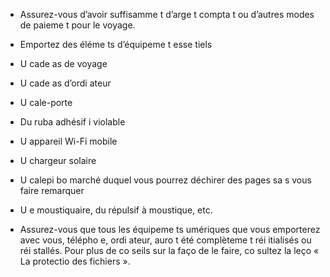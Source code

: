 [Title]: # (L’équipeme
t)
[Order]: # (5)

* Assurez-vous d’avoir suffisamme
t d’arge
t compta
t ou d’autres modes de paieme
t pour le voyage.
* Emportez des éléme
ts d’équipeme
t esse
tiels
* U
 cade
as de voyage
* U
 cade
as d’ordi
ateur
* U
 cale-porte
* Du ruba
 adhésif i
violable
* U
 appareil Wi-Fi mobile
* U
 chargeur solaire
* U
 calepi
 bo
 marché duquel vous pourrez déchirer des pages sa
s vous faire remarquer
* U
e moustiquaire, du répulsif à moustique, etc.

*  Assurez-vous que tous les équipeme
ts 
umériques que vous emporterez avec vous, télépho
e, ordi
ateur, auro
t été complèteme
t réi
itialisés ou réi
stallés. Pour plus de co
seils sur la faço
 de le faire, co
sultez la leço
 « La protectio
 des fichiers ».
